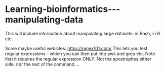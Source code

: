 # Learning-bioinformatics---manipulating-data

This will include information about manipulating large datasets: in Bash, in R etc 

Some maybe useful websites:
https://regex101.com/ This lets you test regular expressions - which you can then put into awk and grep etc. Note that it requires the regular expression ONLY. Not the apostrophes either side, nor the rest of the command....

